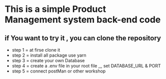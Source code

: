 # This is a simple Product Management system back-end code 
## if You want to try it , you can clone the repository
* step 1 = at firse clone it
* step 2 = install all package use yarn
* step 3 = create your own Database 
* step 4 = create a .env file in your root file ,,, set DATABASE_URL & PORT
* step 5 = connect postMan or other workshop

